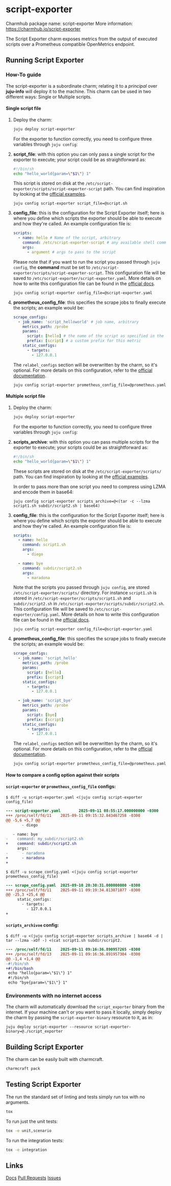 # script-exporter

Charmhub package name: script-exporter
More information: https://charmhub.io/script-exporter

The Script Exporter charm exposes metrics from the output of executed scripts over a Prometheus compatible OpenMetrics endpoint.

## Running Script Exporter


### How-To guide

The script-exporter is a subordinate charm; relating it to a *principal* over **juju-info** will deploy it to the machine. This charm can be used in two different ways: Single or Multiple scripts.


#### Single script file

1. Deploy the charm:

    ```sh
    juju deploy script-exporter
    ```

    For the exporter to function correctly, you need to configure three variables through `juju config`:

2. **script_file**: with this option you can only pass a single script for the exporter to execute; your script could be as straightforward as:
    ```sh
    #!/bin/sh
    echo "hello_world{param=\"$1\"} 1"
    ```
    This script is stored on disk at the `/etc/script-exporter/scripts/script-exporter-script` path.
    You can find inspiration by looking at the [official examples](https://github.com/ricoberger/script_exporter/tree/main/examples).


    ```shell
    juju config script-exporter script_file=@script.sh
    ```

3. **config_file**: this is the configuration for the Script Exporter itself; here is where you define which scripts the exporter should be able to execute and how they're called. An example configuration file is:
    ```yaml
    scripts:
      - name: hello # Name of the script, arbitrary
        command: /etc/script-exporter-script # any available shell command, or `/etc/script-exporter-script` for the custom one
        args:
          - argument # args to pass to the script
    ```
    Please note that if you want to run the script you passed through `juju config`, the **command** must be set to `/etc/script-exporter/scripts/script-exporter-script`.
    This configuration file will be saved to `/etc/script-exporter/script-exporter.yaml`.
    More details on how to write this configuration file can be found in the [official docs](https://github.com/ricoberger/script_exporter/tree/main#usage-and-configuration).


    ```shell
    juju config script-exporter config_file=@script-exporter.yaml
    ```

4. **prometheus_config_file**: this specifies the scrape jobs to finally execute the scripts; an example would be:
    ```yaml
    scrape_configs:
      - job_name: 'script_helloworld' # job name, arbitrary
        metrics_path: /probe
        params:
          script: [hello] # the name of the script as specified in the *config_file*
          prefix: [script] # a custom prefix for this metric
        static_configs:
          - targets:
            - 127.0.0.1
    ```
    The `relabel_configs` section will be overwritten by the charm, so it's optional.
    For more details on this configuration, refer to the [official documentation](https://github.com/ricoberger/script_exporter/tree/main#prometheus-configuration).


    ```shell
    juju config script-exporter prometheus_config_file=@prometheus.yaml
    ```

#### Multiple script file

1. Deploy the charm:

    ```sh
    juju deploy script-exporter
    ```

    For the exporter to function correctly, you need to configure three variables through `juju config`:

2. **scripts_archive**: with this option you can pass multiple scripts for the exporter to execute; your scripts could be as straightforward as:
    ```sh
    #!/bin/sh
    echo "hello_world{param=\"$1\"} 1"
    ```
    These scripts are stored on disk at the `/etc/script-exporter/scripts/` path.
    You can find inspiration by looking at the [official examples](https://github.com/ricoberger/script_exporter/tree/main/examples).

    In order to pass more than one script you need to compress using LZMA and encode them in base64:

    ```shell
    juju config script-exporter scripts_archive=@<(tar -c --lzma script1.sh subdir/script2.sh | base64)
    ```

3. **config_file**: this is the configuration for the Script Exporter itself; here is where you define which scripts the exporter should be able to execute and how they're called. An example configuration file is:
    ```yaml
    scripts:
      - name: hello
        command: script1.sh
        args:
          - diego

      - name: bye
        command: subdir/script2.sh
        args:
          - maradona
    ```
    Note that the scripts you passed through `juju config`, are stored `/etc/script-exporter/scripts/` directory. For instance `script1.sh` is stored in `/etc/script-exporter/scripts/script1.sh` and `subdir/script2.sh` in `/etc/script-exporter/scripts/subdir/script2.sh`.
    This configuration file will be saved to `/etc/script-exporter/config.yaml`.
    More details on how to write this configuration file can be found in the [official docs](https://github.com/ricoberger/script_exporter/tree/main#usage-and-configuration).


    ```shell
    juju config script-exporter config_file=@script-exporter.yaml
    ```

4. **prometheus_config_file**: this specifies the scrape jobs to finally execute the scripts; an example would be:
    ```yaml
    scrape_configs:
      - job_name: 'script_hello'
        metrics_path: /probe
        params:
          script: [hello]
          prefix: [script]
        static_configs:
          - targets:
            - 127.0.0.1

      - job_name: 'script_bye'
        metrics_path: /probe
        params:
          script: [bye]
          prefix: [script]
        static_configs:
          - targets:
            - 127.0.0.1
    ```
    The `relabel_configs` section will be overwritten by the charm, so it's optional.
    For more details on this configuration, refer to the [official documentation](https://github.com/ricoberger/script_exporter/tree/main#prometheus-configuration).


    ```shell
    juju config script-exporter prometheus_config_file=@prometheus.yaml
    ```


#### How to compare a config option against their scripts


#### `script-exporter` or `prometheus_config_file` configs:

```shell
$ diff -u script-exporter.yaml <(juju config script-exporter config_file)
```

```diff
--- script-exporter.yaml        2025-09-11 08:55:17.000000000 -0300
+++ /proc/self/fd/11    2025-09-11 09:15:32.843467258 -0300
@@ -5,6 +5,7 @@
       - diego

   - name: bye
-    command: my_subdir/script2.sh
+    command: subdir/script2.sh
     args:
-      - naradona
+      - maradona
+
```

```shell
$ diff -u scrape_config.yaml <(juju config script-exporter prometheus_config_file)
```

```diff
--- scrape_config.yaml  2025-09-10 20:30:31.000000000 -0300
+++ /proc/self/fd/11    2025-09-11 09:19:34.813871877 -0300
@@ -25,3 +25,4 @@
     static_configs:
       - targets:
         - 127.0.0.1
+
```

#### `scripts_archivoe` config:

```shell
$ diff -u <(juju config script-exporter scripts_archive | base64 -d | tar --lzma -xOf -) <(cat script1.sh subdir/script2.
```

```diff
--- /proc/self/fd/11    2025-09-11 09:16:36.890957265 -0300
+++ /proc/self/fd/13    2025-09-11 09:16:36.891957304 -0300
@@ -1,4 +1,4 @@
-#!/bin/sh
+#!/bin/bash
 echo "hello{param=\"$1\"} 1"
 #!/bin/sh
 echo "bye{param=\"$1\"} 1"
```



### Environments with no internet access

The charm will automatically download the `script_exporter` binary from the internet. If your machine can't or you want to pass it locally, simply deploy the charm by passing the `script-exporter-binary` resource to it, as in:

```
juju deploy script-exporter --resource script-exporter-binary=@./script_exporter
```


## Building Script Exporter

The charm can be easily built with charmcraft.
```sh
charmcraft pack
```

## Testing Script Exporter

The run the standard set of linting and tests simply run tox with no arguments.

```sh
tox
```

To run just the unit tests:

```sh
tox -e unit,scenario
```

To run the integration tests:

```sh
tox -e integration
```

## Links
[Docs](https://charmhub.io/script-exporter)
[Pull Requests](https://github.com/canonical/script-exporter-operator/pulls)
[Issues](https://github.com/canonical/script-exporter-operator/issues)
